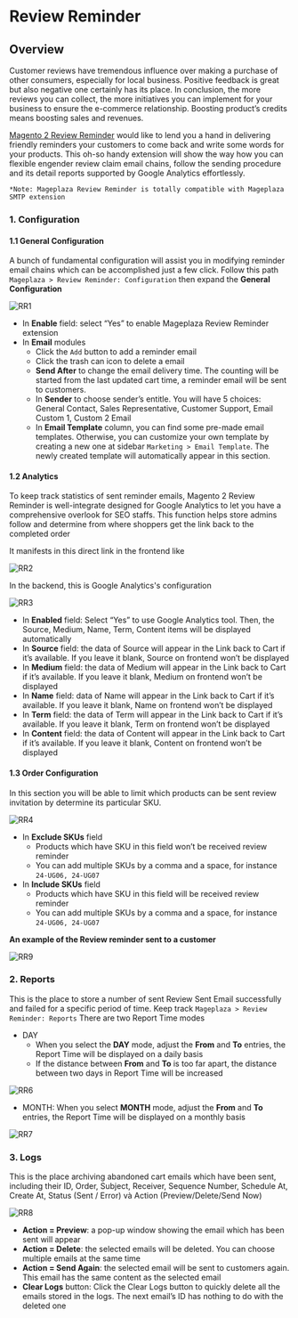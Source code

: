 # Review Reminder

## Overview

Customer reviews have tremendous influence over making a purchase of other consumers, especially for local business. Positive feedback  is great but also negative one certainly has its place. In conclusion, the more reviews you can collect, the more initiatives you can implement for your business to ensure the e-commerce relationship. Boosting product’s credits means boosting sales and revenues.

[Magento 2 Review Reminder](https://www.mageplaza.com/magento-2-review-reminder/) would like to lend you a hand in delivering friendly reminders your customers to come back and write some words for your products. This oh-so handy extension will show the way how you can flexible engender review claim email chains, follow the sending procedure and its detail reports supported by Google Analytics effortlessly.


```
*Note: Mageplaza Review Reminder is totally compatible with Mageplaza SMTP extension
```

### 1. Configuration

#### 1.1 General Configuration
A bunch of fundamental configuration will assist you in modifying reminder email chains which can be accomplished just a few click. Follow this path ``Mageplaza > Review Reminder: Configuration`` then expand the **General Configuration**

![RR1](https://i.imgur.com/HYXEpBO.png)

* In **Enable** field: select “Yes” to enable Mageplaza Review Reminder extension
* In **Email** modules
  * Click the ``Add`` button to add a reminder email
  * Click the trash can icon to delete a email
  * **Send After** to change the email delivery time. The counting will be started from the last updated cart time, a reminder email will be sent to customers.
  * In **Sender** to choose sender’s entitle. You will have 5 choices: General Contact, Sales Representative, Customer Support, Email Custom 1, Custom 2 Email
  * In **Email Template** column, you can find some pre-made email templates. Otherwise, you can customize your own template by creating a new one at sidebar ``Marketing > Email Template``. The newly created template will automatically appear in this section.
  
#### 1.2 Analytics
To keep track statistics of sent reminder emails, Magento 2 Review Reminder is well-integrate designed for Google Analytics to let you have a comprehensive overlook for SEO staffs. This function helps store admins follow and determine from where shoppers get the link back to the completed order

It manifests in this direct link in the frontend like 

![RR2](https://i.imgur.com/u2u0z67.png)

In the backend, this is Google Analytics's configuration

![RR3](https://i.imgur.com/YNpOnpX.jpg)

* In **Enabled** field: Select “Yes” to use Google Analytics tool. Then, the Source, Medium, Name, Term, Content items will be displayed automatically
* In **Source** field: the data of Source will appear in the Link back to Cart if it’s available. If you leave it blank, Source on frontend won’t be displayed
* In **Medium** field: the data of Medium will appear in the Link back to Cart if it’s available. If you leave it blank, Medium on frontend won’t be displayed
* In **Name** field: data of Name will appear in the Link back to Cart if it’s available. If you leave it blank, Name on frontend won’t be displayed
* In **Term** field: the data of Term will appear in the Link back to Cart if it’s available. If you leave it blank, Term on frontend won’t be displayed
* In **Content** field: the data of Content will appear in the Link back to Cart if it’s available. If you leave it blank, Content on frontend won’t be displayed

#### 1.3 Order Configuration
In this section you will be able to limit which products can be sent review invitation by determine its particular SKU.

![RR4](https://i.imgur.com/TSOva6H.jpg)

* In **Exclude SKUs** field
  * Products which have SKU in this field won’t be received review reminder
  * You can add multiple SKUs by a comma and a space, for instance ``24-UG06, 24-UG07``
* In **Include SKUs** field
  * Products which have SKU in this field will be received review reminder
  * You can add multiple SKUs by a comma and a space, for instance ``24-UG06, 24-UG07``

**An example of the Review reminder sent to a customer**

![RR9](https://i.imgur.com/UMhTZVS.png)

### 2. Reports
This is the place to store a number of sent Review Sent Email successfully and failed for a specific period of time. Keep track ``Mageplaza > Review Reminder: Reports`` There are two Report Time modes
* DAY
  * When you select the **DAY** mode, adjust the **From** and **To** entries, the Report Time will be displayed on a daily basis
  * If the distance between **From** and **To** is too far apart, the distance between two days in Report Time will be increased

![RR6](https://i.imgur.com/nisaCur.png) 

* MONTH: When you select **MONTH** mode, adjust the **From** and **To** entries, the Report Time will be displayed on a monthly basis

![RR7](https://i.imgur.com/XtnAGfp.png)

### 3. Logs
This is the place archiving abandoned cart emails which have been sent, including their ID, Order, Subject, Receiver, Sequence Number, Schedule At, Create At, Status (Sent / Error) và Action (Preview/Delete/Send Now)

![RR8](https://i.imgur.com/XZ7gjo1.png)

* **Action = Preview**: a pop-up window showing the email which has been sent will appear
* **Action = Delete**: the selected emails will be deleted. You can choose multiple emails at the same time
* **Action = Send Again**: the selected email will be sent to customers again. This email has the same content as the selected email
* **Clear Logs** button: Click the Clear Logs button to quickly delete all the emails stored in the logs. The next email’s ID has nothing to do with the deleted one
